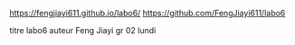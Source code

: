 
 https://fengjiayi611.github.io/labo6/
 https://github.com/FengJiayi611/labo6
 

titre labo6
auteur Feng Jiayi
gr 02 lundi

